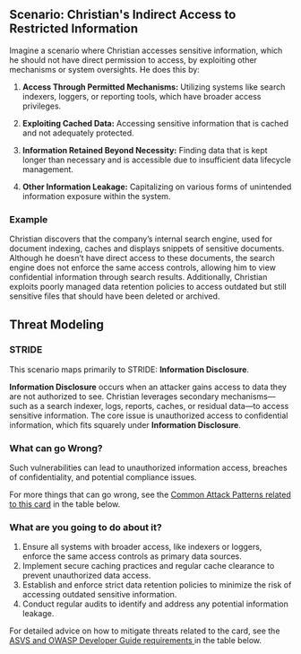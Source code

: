 ## Scenario: Christian's Indirect Access to Restricted Information

Imagine a scenario where Christian accesses sensitive information, which he should not have direct permission to access, by exploiting other mechanisms or system oversights. He does this by:

1. **Access Through Permitted Mechanisms:** Utilizing systems like search indexers, loggers, or reporting tools, which have broader access privileges. 

2. **Exploiting Cached Data:** Accessing sensitive information that is cached and not adequately protected.

3. **Information Retained Beyond Necessity:** Finding data that is kept longer than necessary and is accessible due to insufficient data lifecycle management.

4. **Other Information Leakage:** Capitalizing on various forms of unintended information exposure within the system.

### Example

Christian discovers that the company’s internal search engine, used for document indexing, caches and displays snippets of sensitive documents. Although he doesn’t have direct access to these documents, the search engine does not enforce the same access controls, allowing him to view confidential information through search results. Additionally, Christian exploits poorly managed data retention policies to access outdated but still sensitive files that should have been deleted or archived.

## Threat Modeling

### STRIDE

This scenario maps primarily to STRIDE: **Information Disclosure**.

**Information Disclosure** occurs when an attacker gains access to data they are not authorized to see.
Christian leverages secondary mechanisms—such as a search indexer, logs, reports, caches, or residual data—to access sensitive information.
The core issue is unauthorized access to confidential information, which fits squarely under **Information Disclosure**.

### What can go Wrong?

Such vulnerabilities can lead to unauthorized information access, breaches of confidentiality, and potential compliance issues.

For more things that can go wrong, see the [Common Attack Patterns related to this card](#mapping 'Common Attack Patterns related to this card [internal]') in the table below.

### What are you going to do about it?

1. Ensure all systems with broader access, like indexers or loggers, enforce the same access controls as primary data sources.
2. Implement secure caching practices and regular cache clearance to prevent unauthorized data access.
3. Establish and enforce strict data retention policies to minimize the risk of accessing outdated sensitive information.
4. Conduct regular audits to identify and address any potential information leakage.

For detailed advice on how to mitigate threats related to the card, see the [ASVS and OWASP Developer Guide requirements ](#mapping 'ASVS and OWASP Developer Guide requirements [internal]') in the table below.

